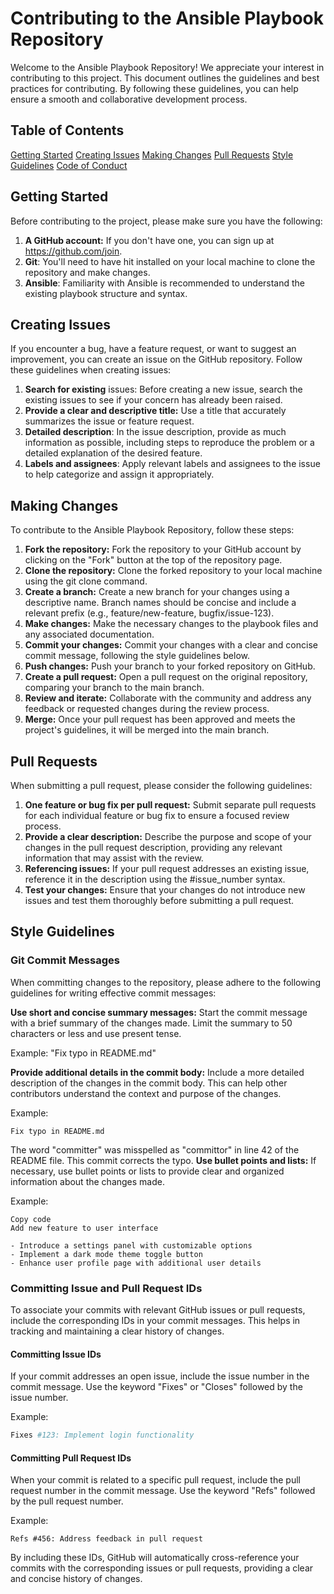 # Contributing to the Ansible Playbook Repository
Welcome to the Ansible Playbook Repository! We appreciate your interest in contributing to this project. This document outlines the guidelines and best practices for contributing. By following these guidelines, you can help ensure a smooth and collaborative development process.

## Table of Contents
[Getting Started](#getting-started)
[Creating Issues](#creating-issues)
[Making Changes](#making-changes)
[Pull Requests](#pull-requests)
[Style Guidelines](#style-guidelines)
[Code of Conduct](./CODE_OF_CONDUCT.md)
## Getting Started
Before contributing to the project, please make sure you have the following:

1. **A GitHub account:** If you don't have one, you can sign up at https://github.com/join.
2. **Git**: You'll need to have hit installed on your local machine to clone the repository and make changes.
3. **Ansible**: Familiarity with Ansible is recommended to understand the existing playbook structure and syntax.
## Creating Issues
If you encounter a bug, have a feature request, or want to suggest an improvement, you can create an issue on the GitHub repository. Follow these guidelines when creating issues:

1. **Search for existing** issues: Before creating a new issue, search the existing issues to see if your concern has already been raised.
2. **Provide a clear and descriptive title:** Use a title that accurately summarizes the issue or feature request.
3. **Detailed description**: In the issue description, provide as much information as possible, including steps to reproduce the problem or a detailed explanation of the desired feature.
4. **Labels and assignees**: Apply relevant labels and assignees to the issue to help categorize and assign it appropriately.
## Making Changes
To contribute to the Ansible Playbook Repository, follow these steps:

1. **Fork the repository:** Fork the repository to your GitHub account by clicking on the "Fork" button at the top of the repository page.
2. **Clone the repository:** Clone the forked repository to your local machine using the git clone command.
3. **Create a branch:** Create a new branch for your changes using a descriptive name. Branch names should be concise and include a relevant prefix (e.g., feature/new-feature, bugfix/issue-123).
4. **Make changes:** Make the necessary changes to the playbook files and any associated documentation.
5. **Commit your changes:** Commit your changes with a clear and concise commit message, following the style guidelines below.
6. **Push changes:** Push your branch to your forked repository on GitHub.
7. **Create a pull request:** Open a pull request on the original repository, comparing your branch to the main branch.
8. **Review and iterate:** Collaborate with the community and address any feedback or requested changes during the review process.
9. **Merge:** Once your pull request has been approved and meets the project's guidelines, it will be merged into the main branch.
## Pull Requests
When submitting a pull request, please consider the following guidelines:

1. **One feature or bug fix per pull request:** Submit separate pull requests for each individual feature or bug fix to ensure a focused review process.
2. **Provide a clear description:** Describe the purpose and scope of your changes in the pull request description, providing any relevant information that may assist with the review.
3. **Referencing issues:** If your pull request addresses an existing issue, reference it in the description using the #issue_number syntax.
4. **Test your changes:** Ensure that your changes do not introduce new issues and test them thoroughly before submitting a pull request.
## Style Guidelines
### Git Commit Messages
When committing changes to the repository, please adhere to the following guidelines for writing effective commit messages:

**Use short and concise summary messages:** Start the commit message with a brief summary of the changes made. Limit the summary to 50 characters or less and use present tense.

Example: "Fix typo in README.md"

**Provide additional details in the commit body:** Include a more detailed description of the changes in the commit body. This can help other contributors understand the context and purpose of the changes.

Example:

```text
Fix typo in README.md
```

The word "committer" was misspelled as "committor" in line 42 of the README file. This commit corrects the typo.
**Use bullet points and lists:** If necessary, use bullet points or lists to provide clear and organized information about the changes made.

Example:

```text
Copy code
Add new feature to user interface

- Introduce a settings panel with customizable options
- Implement a dark mode theme toggle button
- Enhance user profile page with additional user details
```
### Committing Issue and Pull Request IDs
To associate your commits with relevant GitHub issues or pull requests, include the corresponding IDs in your commit messages. This helps in tracking and maintaining a clear history of changes.

#### Committing Issue IDs
If your commit addresses an open issue, include the issue number in the commit message. Use the keyword "Fixes" or "Closes" followed by the issue number.

Example:

```bash
Fixes #123: Implement login functionality
```
#### Committing Pull Request IDs
When your commit is related to a specific pull request, include the pull request number in the commit message. Use the keyword "Refs" followed by the pull request number.

Example:

```text
Refs #456: Address feedback in pull request
```
By including these IDs, GitHub will automatically cross-reference your commits with the corresponding issues or pull requests, providing a clear and concise history of changes.
